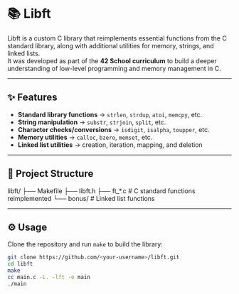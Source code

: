 # 📚 Libft

Libft is a custom C library that reimplements essential functions from the C standard library, along with additional utilities for memory, strings, and linked lists.  
It was developed as part of the **42 School curriculum** to build a deeper understanding of low-level programming and memory management in C.

---

## ✨ Features

- **Standard library functions** → `strlen`, `strdup`, `atoi`, `memcpy`, etc.  
- **String manipulation** → `substr`, `strjoin`, `split`, etc.  
- **Character checks/conversions** → `isdigit`, `isalpha`, `toupper`, etc.  
- **Memory utilities** → `calloc`, `bzero`, `memset`, etc.  
- **Linked list utilities** → creation, iteration, mapping, and deletion  

---

## 📂 Project Structure

libft/
├── Makefile
├── libft.h
├── ft_*.c # C standard functions reimplemented
└── bonus/ # Linked list functions


---

## ⚙️ Usage

Clone the repository and run `make` to build the library:

```bash
git clone https://github.com/<your-username>/libft.git
cd libft
make
cc main.c -L. -lft -o main
./main